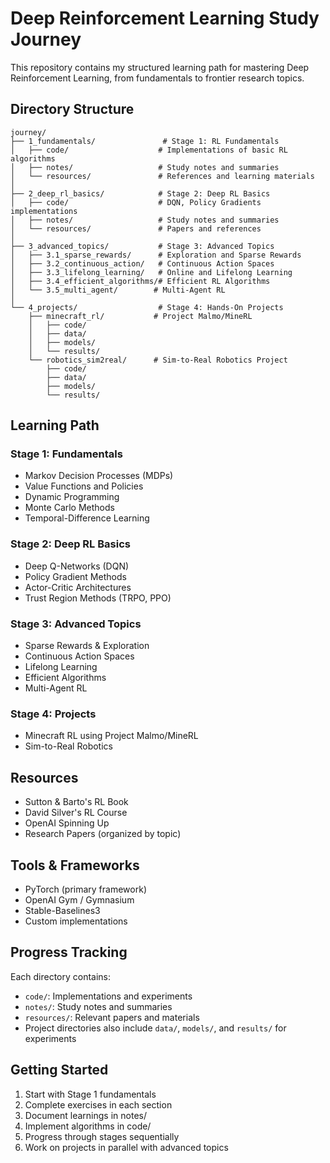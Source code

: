 # Deep Reinforcement Learning Study Journey

This repository contains my structured learning path for mastering Deep Reinforcement Learning, from fundamentals to frontier research topics.

## Directory Structure

```
journey/
├── 1_fundamentals/               # Stage 1: RL Fundamentals
│   ├── code/                    # Implementations of basic RL algorithms
│   ├── notes/                   # Study notes and summaries
│   └── resources/               # References and learning materials
│
├── 2_deep_rl_basics/            # Stage 2: Deep RL Basics
│   ├── code/                    # DQN, Policy Gradients implementations
│   ├── notes/                   # Study notes and summaries
│   └── resources/               # Papers and references
│
├── 3_advanced_topics/           # Stage 3: Advanced Topics
│   ├── 3.1_sparse_rewards/      # Exploration and Sparse Rewards
│   ├── 3.2_continuous_action/   # Continuous Action Spaces
│   ├── 3.3_lifelong_learning/   # Online and Lifelong Learning
│   ├── 3.4_efficient_algorithms/# Efficient RL Algorithms
│   └── 3.5_multi_agent/        # Multi-Agent RL
│
└── 4_projects/                  # Stage 4: Hands-On Projects
    ├── minecraft_rl/           # Project Malmo/MineRL
    │   ├── code/
    │   ├── data/
    │   ├── models/
    │   └── results/
    └── robotics_sim2real/      # Sim-to-Real Robotics Project
        ├── code/
        ├── data/
        ├── models/
        └── results/
```

## Learning Path

### Stage 1: Fundamentals
- Markov Decision Processes (MDPs)
- Value Functions and Policies
- Dynamic Programming
- Monte Carlo Methods
- Temporal-Difference Learning

### Stage 2: Deep RL Basics
- Deep Q-Networks (DQN)
- Policy Gradient Methods
- Actor-Critic Architectures
- Trust Region Methods (TRPO, PPO)

### Stage 3: Advanced Topics
- Sparse Rewards & Exploration
- Continuous Action Spaces
- Lifelong Learning
- Efficient Algorithms
- Multi-Agent RL

### Stage 4: Projects
- Minecraft RL using Project Malmo/MineRL
- Sim-to-Real Robotics

## Resources

- Sutton & Barto's RL Book
- David Silver's RL Course
- OpenAI Spinning Up
- Research Papers (organized by topic)

## Tools & Frameworks

- PyTorch (primary framework)
- OpenAI Gym / Gymnasium
- Stable-Baselines3
- Custom implementations

## Progress Tracking

Each directory contains:
- `code/`: Implementations and experiments
- `notes/`: Study notes and summaries
- `resources/`: Relevant papers and materials
- Project directories also include `data/`, `models/`, and `results/` for experiments

## Getting Started

1. Start with Stage 1 fundamentals
2. Complete exercises in each section
3. Document learnings in notes/
4. Implement algorithms in code/
5. Progress through stages sequentially
6. Work on projects in parallel with advanced topics
